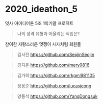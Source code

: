 # 2020_ideathon_5
멋사 아이디어톤 5조 1학기말 프로젝트

> 나의 성격 유형과 어울리는 직업은?

참여한 자랑스러운 멋쟁이 사자처럼 회원들

> 김서진 <https://github.com/SeojinSeojin>

> 김지윤 <https://github.com/mery0816>

> 김가희 <https://github.com/rkgml981105>

> 정용준 <https://github.com/lucasjeong>

> 양동석 <https://github.com/YangDongsuk>
